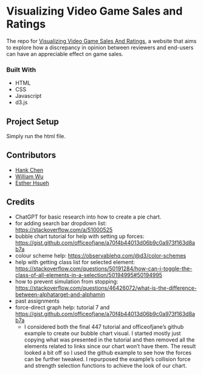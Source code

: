 # Visualizing Video Game Sales and Ratings

The repo for [Visualizing Video Game Sales And Ratings](https://seepeajay.github.io/visualize-video-game/), a website that aims to explore how a discrepancy in opinion between reviewers and end-users can have an appreciable effect on game sales.

### Built With
* HTML
* CSS
* Javascript
* d3.js

## Project Setup
Simply run the html file.

## Contributors
* [Hank Chen](https://linkedin.com/in/cpj99/)
* [William Wu](https://linkedin.com/in/william-wei-wu/)
* [Esther Hsueh](https://linkedin.com/in/esther-hsueh-95380973/)

## Credits
* ChatGPT for basic research into how to create a pie chart.
* for adding search bar dropdown list: https://stackoverflow.com/a/51000525
* bubble chart tutorial for help with setting up forces: https://gist.github.com/officeofjane/a70f4b44013d06b9c0a973f163d8ab7a
* colour scheme help: https://observablehq.com/@d3/color-schemes
* help with getting class list for selected element: https://stackoverflow.com/questions/50191284/how-can-i-toggle-the-class-of-all-elements-in-a-selection/50194995#50194995
* how to prevent simulation from stopping: https://stackoverflow.com/questions/46426072/what-is-the-difference-between-alphatarget-and-alphamin
* past assignments
* force-direct graph help: tutorial 7 and https://gist.github.com/officeofjane/a70f4b44013d06b9c0a973f163d8ab7a
  * I considered both the final 447 tutorial and officeofjane’s github example to create our bubble chart visual. I started mostly just copying what was presented in the tutorial and then removed all the elements related to links since our chart won’t have them. The result looked a bit off so I used the github example to see how the forces can be further tweaked. I repurposed the example’s collision force and strength selection functions to achieve the look of our chart.

